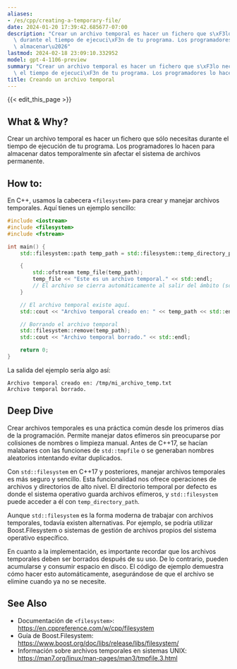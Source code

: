 ```yaml
---
aliases:
- /es/cpp/creating-a-temporary-file/
date: 2024-01-20 17:39:42.685677-07:00
description: "Crear un archivo temporal es hacer un fichero que s\xF3lo necesitas\
  \ durante el tiempo de ejecuci\xF3n de tu programa. Los programadores lo hacen para\
  \ almacenar\u2026"
lastmod: 2024-02-18 23:09:10.332952
model: gpt-4-1106-preview
summary: "Crear un archivo temporal es hacer un fichero que s\xF3lo necesitas durante\
  \ el tiempo de ejecuci\xF3n de tu programa. Los programadores lo hacen para almacenar\u2026"
title: Creando un archivo temporal
---
```


{{< edit_this_page >}}

## What & Why?
Crear un archivo temporal es hacer un fichero que sólo necesitas durante el tiempo de ejecución de tu programa. Los programadores lo hacen para almacenar datos temporalmente sin afectar el sistema de archivos permanente.

## How to:
En C++, usamos la cabecera `<filesystem>` para crear y manejar archivos temporales. Aquí tienes un ejemplo sencillo:

```C++
#include <iostream>
#include <filesystem>
#include <fstream>

int main() {
    std::filesystem::path temp_path = std::filesystem::temp_directory_path() / "mi_archivo_temp.txt";

    {
        std::ofstream temp_file(temp_path);
        temp_file << "Este es un archivo temporal." << std::endl;
        // El archivo se cierra automáticamente al salir del ámbito (scope).
    }

    // El archivo temporal existe aquí.
    std::cout << "Archivo temporal creado en: " << temp_path << std::endl;

    // Borrando el archivo temporal
    std::filesystem::remove(temp_path);
    std::cout << "Archivo temporal borrado." << std::endl;

    return 0;
}
```

La salida del ejemplo sería algo así:

```
Archivo temporal creado en: /tmp/mi_archivo_temp.txt
Archivo temporal borrado.
```

## Deep Dive
Crear archivos temporales es una práctica común desde los primeros días de la programación. Permite manejar datos efímeros sin preocuparse por colisiones de nombres o limpieza manual. Antes de C++17, se hacían malabares con las funciones de `std::tmpfile` o se generaban nombres aleatorios intentando evitar duplicados.

Con `std::filesystem` en C++17 y posteriores, manejar archivos temporales es más seguro y sencillo. Esta funcionalidad nos ofrece operaciones de archivos y directorios de alto nivel. El directorio temporal por defecto es donde el sistema operativo guarda archivos efímeros, y `std::filesystem` puede acceder a él con `temp_directory_path`.

Aunque `std::filesystem` es la forma moderna de trabajar con archivos temporales, todavía existen alternativas. Por ejemplo, se podría utilizar Boost.Filesystem o sistemas de gestión de archivos propios del sistema operativo específico.

En cuanto a la implementación, es importante recordar que los archivos temporales deben ser borrados después de su uso. De lo contrario, pueden acumularse y consumir espacio en disco. El código de ejemplo demuestra cómo hacer esto automáticamente, asegurándose de que el archivo se elimine cuando ya no se necesite.

## See Also
- Documentación de `<filesystem>`: https://en.cppreference.com/w/cpp/filesystem
- Guía de Boost.Filesystem: https://www.boost.org/doc/libs/release/libs/filesystem/
- Información sobre archivos temporales en sistemas UNIX: https://man7.org/linux/man-pages/man3/tmpfile.3.html
